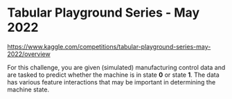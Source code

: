 # Tabular Playground Series - May 2022
https://www.kaggle.com/competitions/tabular-playground-series-may-2022/overview

For this challenge, you are given (simulated) manufacturing control data and are tasked to predict whether the machine is in state **0** or state **1**. The data has various feature interactions that may be important in determining the machine state.